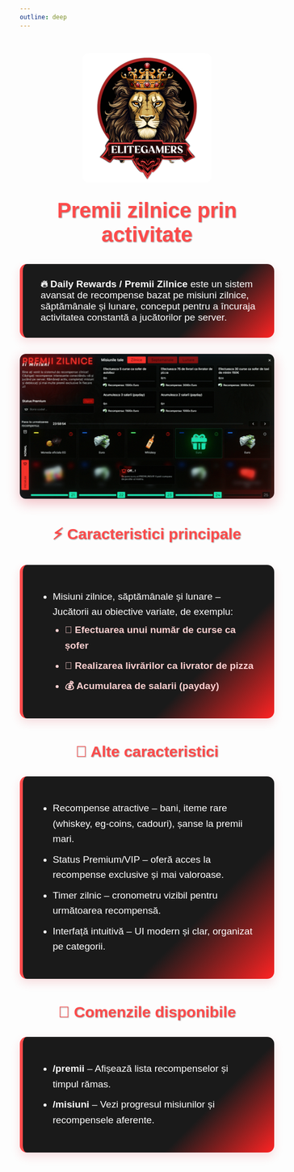 ```yaml
---
outline: deep
---
```

<style scoped>

.eg-rewards-box {
  font-family: 'Poppins', sans-serif;
  color: #f4f4f4;
}

.eg-rewards-box h2, .eg-rewards-box h3 {
  color: #ff4b4b;
  text-align: center;
  font-weight: 700;
  text-shadow: 1px 1px 2px rgba(0,0,0,0.4);
}

.eg-rewards-box h2 {
  font-size: 2.6rem;
  margin-top: 2rem;
}

.eg-rewards-box h3 {
  font-size: 1.9rem;
  margin-top: 3rem;
}

.eg-rewards-box img:not(.no-style) {
  display: block;
  margin: 2rem auto;
  border-radius: 12px;
  box-shadow: 0 8px 24px rgba(215, 38, 56, 0.3);
  max-width: 100%;
  height: auto;
}

.eg-rewards-card {
  margin: 2rem auto;
  max-width: 900px;
  padding: 1.8rem 2.2rem;
  background: linear-gradient(135deg, #1a1a1a 70%, #ff2323 100%);
  border-left: 6px solid #ff4b4b;
  border-radius: 14px;
  box-shadow: 0 8px 18px rgba(215, 38, 56, 0.15);
  transition: box-shadow 0.3s ease, transform 0.3s ease;
  font-size: 1.2rem;
  color: #ffffff;
}

.eg-rewards-card:hover {
  box-shadow: 0 15px 35px rgba(215, 38, 56, 0.4);
  transform: translateY(-4px);
}

.eg-rewards-card ul {
  padding-left: 1.5rem;
}

.eg-rewards-card li {
  margin-bottom: 0.6rem;
  line-height: 1.6;
}

.eg-rewards-card li ul {
  margin-top: 0.3rem;
  list-style-type: disc;
  color: #ffd1d1;
  font-weight: 600;
}

.eg-rewards-card strong {
  color: #ffffff;
}
</style>

<div class="eg-rewards-box">
  <div style="display: flex; justify-content: center;">
    <img src="../public/elitegamers.png" alt="logo EliteGamers" width="256" height="256" class="no-style" style="margin-top: 2rem; border-radius: 12px;">
  </div>

  ## Premii zilnice prin activitate

  <div class="eg-rewards-card">
    <strong>🔥 Daily Rewards / Premii Zilnice</strong> este un sistem avansat de recompense bazat pe misiuni zilnice, săptămânale și lunare, conceput pentru a încuraja activitatea constantă a jucătorilor pe server.
  </div>

  <img src="../public/dailyrewards/dailyrewards.png" alt="sistem Daily Rewards">

  ### ⚡ Caracteristici principale

  <div class="eg-rewards-card">
    <ul>
      <li>Misiuni zilnice, săptămânale și lunare – Jucătorii au obiective variate, de exemplu:
        <ul>
          <li>🚗 Efectuarea unui număr de curse ca șofer</li>
          <li>🍕 Realizarea livrărilor ca livrator de pizza</li>
          <li>💰 Acumularea de salarii (payday)</li>
        </ul>
      </li>
    </ul>
  </div>

  ### 🎯 Alte caracteristici

  <div class="eg-rewards-card">
    <ul>
      <li> Recompense atractive – bani, iteme rare (whiskey, eg-coins, cadouri), șanse la premii mari.</li>
      <li> Status Premium/VIP – oferă acces la recompense exclusive și mai valoroase.</li>
      <li> Timer zilnic – cronometru vizibil pentru următoarea recompensă.</li>
      <li> Interfață intuitivă – UI modern și clar, organizat pe categorii.</li>
    </ul>
  </div>

  ### 📜 Comenzile disponibile

  <div class="eg-rewards-card">
    <ul>
      <li><strong>/premii</strong> – Afișează lista recompenselor și timpul rămas.</li>
      <li><strong>/misiuni</strong> – Vezi progresul misiunilor și recompensele aferente.</li>
    </ul>
  </div>
</div>
